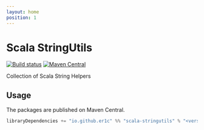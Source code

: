 ```yaml
---
layout: home
position: 1
---
```


# Scala StringUtils

[![Build status](https://github.com/er1c/scala-stringutils/workflows/build/badge.svg?branch=master)](https://github.com/er1c/scala-stringutils/actions?query=branch%3Amaster+workflow%3Abuild) [![Maven Central](https://maven-badges.herokuapp.com/maven-central/io.github.er1c/scala-stringutils_2.13/badge.svg)](https://maven-badges.herokuapp.com/maven-central/io.github.er1c/scala-stringutils_2.13)

Collection of Scala String Helpers

## Usage

The packages are published on Maven Central.

```scala
libraryDependencies += "io.github.er1c" %% "scala-stringutils" % "<version>"
```
